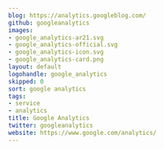 ```yaml
---
blog: https://analytics.googleblog.com/
github: googleanalytics
images:
- google_analytics-ar21.svg
- google_analytics-official.svg
- google_analytics-icon.svg
- google_analytics-card.png
layout: default
logohandle: google_analytics
skipped: 0
sort: google analytics
tags:
- service
- analytics
title: Google Analytics
twitter: googleanalytics
website: https://www.google.com/analytics/
---
```

